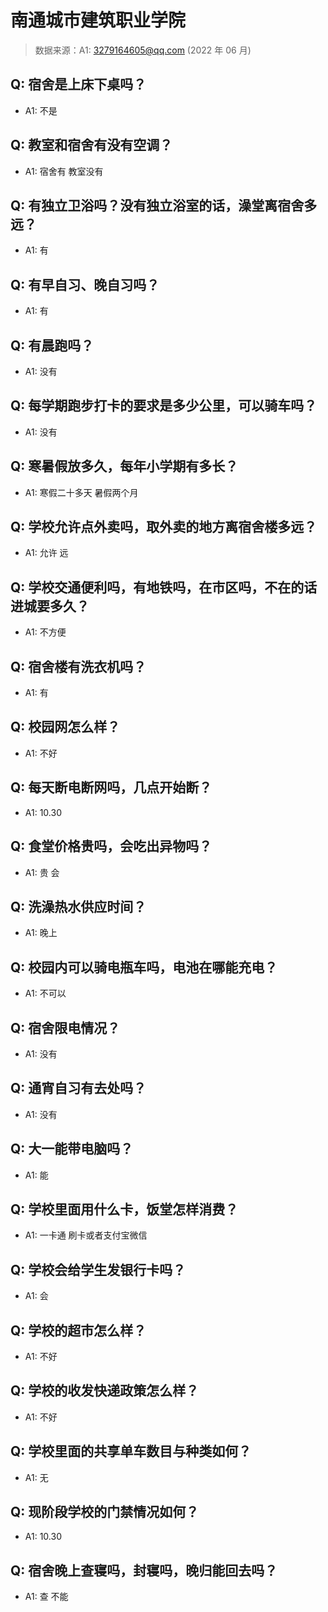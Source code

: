 # 南通城市建筑职业学院

> 数据来源：A1: 3279164605@qq.com (2022 年 06 月)

## Q: 宿舍是上床下桌吗？

- A1: 不是

## Q: 教室和宿舍有没有空调？

- A1: 宿舍有 教室没有

## Q: 有独立卫浴吗？没有独立浴室的话，澡堂离宿舍多远？

- A1: 有

## Q: 有早自习、晚自习吗？

- A1: 有

## Q: 有晨跑吗？

- A1: 没有

## Q: 每学期跑步打卡的要求是多少公里，可以骑车吗？

- A1: 没有

## Q: 寒暑假放多久，每年小学期有多长？

- A1: 寒假二十多天 暑假两个月

## Q: 学校允许点外卖吗，取外卖的地方离宿舍楼多远？

- A1: 允许 远

## Q: 学校交通便利吗，有地铁吗，在市区吗，不在的话进城要多久？

- A1: 不方便

## Q: 宿舍楼有洗衣机吗？

- A1: 有

## Q: 校园网怎么样？

- A1: 不好

## Q: 每天断电断网吗，几点开始断？

- A1: 10.30

## Q: 食堂价格贵吗，会吃出异物吗？

- A1: 贵 会

## Q: 洗澡热水供应时间？

- A1: 晚上

## Q: 校园内可以骑电瓶车吗，电池在哪能充电？

- A1: 不可以

## Q: 宿舍限电情况？

- A1: 没有

## Q: 通宵自习有去处吗？

- A1: 没有

## Q: 大一能带电脑吗？

- A1: 能

## Q: 学校里面用什么卡，饭堂怎样消费？

- A1: 一卡通 刷卡或者支付宝微信

## Q: 学校会给学生发银行卡吗？

- A1: 会

## Q: 学校的超市怎么样？

- A1: 不好

## Q: 学校的收发快递政策怎么样？

- A1: 不好

## Q: 学校里面的共享单车数目与种类如何？

- A1: 无

## Q: 现阶段学校的门禁情况如何？

- A1: 10.30

## Q: 宿舍晚上查寝吗，封寝吗，晚归能回去吗？

- A1: 查  不能

